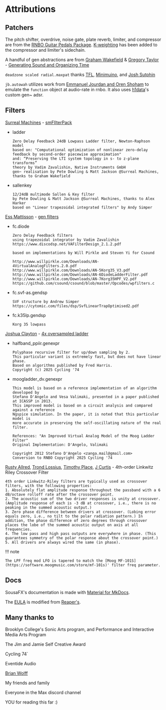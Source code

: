 # Attributions

## Patchers

The pitch shifter, overdrive, noise gate, plate reverb, limiter, and compressor are from the [RNBO Guitar Pedals Package](https://cycling74.com/products/rnbo-guitar-pedals). [K-weighting](https://www.itu.int/dms_pubrec/itu-r/rec/bs/R-REC-BS.1770-5-202311-I!!PDF-E.pdf) has been added to the compressor and limiter's sidechain.

A handful of gen abstractions are from [Graham Wakefield](https://github.com/grrrwaaa) & [Gregory Taylor](https://cycling74.com/articles/an-interview-with-gregory-taylor) - [Generating Sound and Organizing Time](https://cycling74.com/books/go)

`deadzone scaled radial.maxpat` thanks [TFL](https://cycling74.com/forums/scaled-radial-deadzone-for-gamepad-joystick#reply-68021c0c3bd53f00135efbe2), [Minimuino](https://github.com/Minimuino/thumbstick-deadzones), and [Josh Sutphin](https://joshsutphin.com/gamedev/doing-thumbstick-dead-zones-right.html)

`jb.autowah` utilizes work from [Emmanuel Jourdan and Oren Shoham](https://cycling74.com/forums/math-behind-function-curve#reply-6006263e0da59906d7aff1c2
) to emulate the `function` object at audio-rate in rnbo. It also uses [h1data](https://github.com/h1data/max-custom-adsr)'s custom gen~ adsr.

## Filters

[Surreal Machines](https://www.surrealmachines.com/) - [smFIlterPack](https://cycling74.com/articles/an-interview-with-surreal-machines)

- ladder

	```
	Zero Delay Feedback 24dB Lowpass Ladder filter, Newton-Raphson model
	based on: "Computational optimization of nonlinear zero-delay feedback by second-order piecewise approximation"
	and: “Preserving the LTI system topology in s- to z-plane transforms”
	theory by Vadim Zavalishin, Native Instruments GmbH
	gen~ realisation by Pete Dowling & Matt Jackson @Surreal Machines, thanks to Graham Wakefield
	```

- sallenkey

	```
	12/24dB multimode Sallen & Key filter
	by Pete Dowling & Matt Jackson @Surreal Machines, thanks to Alex Harker
	based on "Linear trapezoidal integrated filters" by Andy Simper
	```

[Ess Mattisson](https://fors.fm/) - [gen filters](https://github.com/ess-m/gen-filters)

- fc.diode

	```
	Zero Delay Feedback filters
 	using trapezoidal integrator by Vadim Zavalishin
 	https://www.discodsp.net/VAFilterDesign_2.1.2.pdf
	
 	based on implementations by Will Pirkle and Steven Yi for Csound
 	
 	http://www.willpirkle.com/Downloads/AN-4VirtualAnalogFilters.2.0.pdf
 	http://www.willpirkle.com/Downloads/AN-5Korg35_V3.pdf
 	http://www.willpirkle.com/Downloads/AN-6DiodeLadderFilter.pdf
 	http://www.willpirkle.com/Downloads/AN-7Korg35HPF_V2.pdf
 	https://github.com/csound/csound/blob/master/Opcodes/wpfilters.c
 	```

- fc.svf-as.gendsp

	```
	SVF structure by Andrew Simper
 	https://cytomic.com/files/dsp/SvfLinearTrapOptimised2.pdf
 	```

- fc.k35lp.gendsp

	```
	Korg 35 lowpass
	```

[Joshua Clayton](https://www.youtube.com/watch?v=H06YfIkDOQQ) - [4x oversampled ladder](https://discord.com/channels/289378508247924738/289379241345155073/1403631842346799216)

- halfband_ppiir.genexpr

	```
	Polyphase recursive filter for up/down sampling by 2.
    This particular variant is extremely fast, but does not have linear phase.
    Based on algorithms published by Fred Harris.
    Copyright (c) 2025 Cycling '74
    ```

- moogladder_dv.genexpr

    ```
    This model is based on a reference implementation of an algorithm developed by
	Stefano D'Angelo and Vesa Valimaki, presented in a paper published at ICASSP in 2013.
	This improved model is based on a circuit analysis and compared against a reference
	Ngspice simulation. In the paper, it is noted that this particular model is
	more accurate in preserving the self-oscillating nature of the real filter.
	
	References: "An Improved Virtual Analog Model of the Moog Ladder Filter"
	Original Implementation: D'Angelo, Valimaki
	
	Copyright 2012 Stefano D'Angelo <zanga.mail@gmail.com>
	Conversion to RNBO Copyright 2025 Cycling '74 
	```

[Rusty Allred](https://web.archive.org/web/20071003115434/http://www.planetanalog.com/article/printableArticle.jhtml?articleID=12802683), [Trond Lossius](https://github.com/jamoma/JamomaCore/blob/master/DSP/extensions/FilterLib/source/TTLowpassLinkwitzRiley4.cpp), [Timothy Place](https://cycling74.com/tutorials/crossover-filter-design-video-tutorial), [J Curtis](https://cycling74.com/tutorials/crossover-filter-design-video-tutorial#reply-5e4377db8a6f416613deaf7c) -  4th-order Linkwitz Riley Crossover Filter

 	4th order Linkwitz-Riley filters are typically used as crossover filters, with the following properties:
 	1. Absolutely flat amplitude response throughout the passband with a 6 dB/octave rolloff rate after the crossover point.
 	2. The acoustic sum of the two driver responses is unity at crossover. (Amplitude response of each is -3 dB at crossover, i.e., there is no peaking in the summed acoustic output.)
 	3. Zero phase difference between drivers at crossover. (Lobing error equals zero, i.e., no tilt to the polar radiation pattern.) In addition, the phase difference of zero degrees through crossover places the lobe of the summed acoustic output on axis at all frequencies.
 	4. The low pass and high pass outputs are everywhere in phase. (This guarantees symmetry of the polar response about the crossover point.)
 	5. All drivers are always wired the same (in phase). 


!!! note

	The LPF freq mod LFO is tapered to match the [Moog MF-101S](https://software.moogmusic.com/store/mf-101s)' filter freq parameter. 

## Docs

SousaFX's documentation is made with [Material for MkDocs](https://squidfunk.github.io/mkdocs-material/).

The [EULA](eula.md) is modified from [Reaper's](https://www.reaper.fm/).

## Many thanks to

Brooklyn College's Sonic Arts program, and Performance and Interactive Media Arts Program

The Jim and Jamie Self Creative Award

Cycling 74`

Eventide Audio

[Brian Wolff](https://www.youtube.com/watch?v=f7TNKVm4E20)

My friends and family

Everyone in the Max discord channel

YOU for reading this far :)
